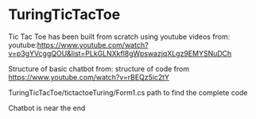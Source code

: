 # TuringTicTacToe

Tic Tac Toe has been built from scratch using youtube videos from: youtube:https://www.youtube.com/watch?v=p3gYVcggQOU&list=PLkGLNXkfl8gWpswazjqXLgz9EMYSNuDCh


Structure of basic chatbot from: structure of code from https://www.youtube.com/watch?v=rBEQz5ic2tY

TuringTicTacToe/tictactoeTuring/Form1.cs path to find the complete code

Chatbot is near the end
